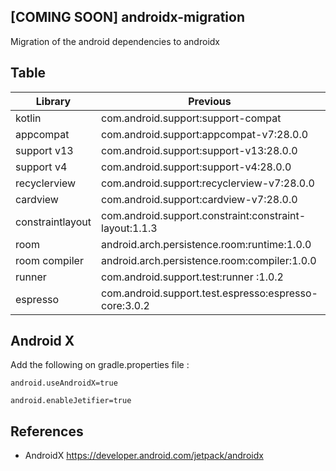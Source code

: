 ## [COMING SOON] androidx-migration
Migration  of the android dependencies to androidx

## Table

| Library | Previous | Android X     |
| ------------- | ------------- |------------- |
| kotlin | com.android.support:support-compat  | androidx.core:core-ktx:1.0.0|
| appcompat  | com.android.support:appcompat-v7:28.0.0  | androidx.appcompat:appcompat:1.0.2 |
| support v13 |com.android.support:support-v13:28.0.0  | androidx.legacy:legacy-support-v13:1.0.0 |
| support v4 |com.android.support:support-v4:28.0.0  | androidx.legacy:legacy-support-v4:1.0.0 |
| recyclerview  | com.android.support:recyclerview-v7:28.0.0  | androidx.recyclerview:recyclerview:1.0.0 |
| cardview  | com.android.support:cardview-v7:28.0.0  | androidx.cardview:cardview:1.0.0|
| constraintlayout |com.android.support.constraint:constraint-layout:1.1.3|androidx.constraintlayout:constraintlayout:1.1.3|
| room | android.arch.persistence.room:runtime:1.0.0 | androidx.room:room-runtime:2.0.0-rc01 |
| room compiler | android.arch.persistence.room:compiler:1.0.0  | androidx.room:room-compiler:2.0.0-rc01 |
| runner | com.android.support.test:runner :1.0.2 | androidx.test:runner :1.0.1 |
| espresso | com.android.support.test.espresso:espresso-core:3.0.2 | androidx.test.espresso:espresso-core:3.1.1|

## Android X

Add the following on gradle.properties file :

```
android.useAndroidX=true

android.enableJetifier=true

```

## References

- AndroidX https://developer.android.com/jetpack/androidx
